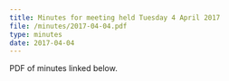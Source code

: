 ```yaml
---
title: Minutes for meeting held Tuesday 4 April 2017
file: /minutes/2017-04-04.pdf
type: minutes
date: 2017-04-04
---
```


PDF of minutes linked below.
